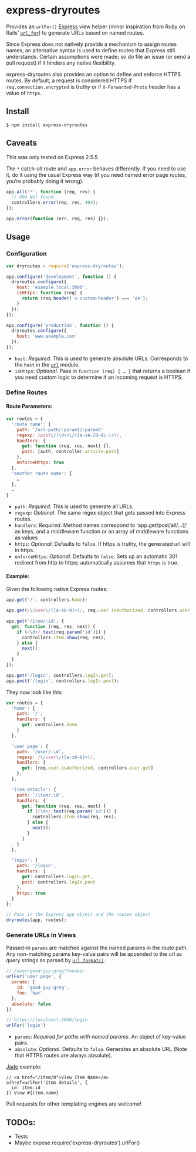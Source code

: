 # express-dryroutes

Provides an `urlFor()` [Express](https://github.com/visionmedia/express) view helper (minor inspiration from Ruby on Rails’ [`url_for`](http://api.rubyonrails.org/classes/ActionView/Helpers/UrlHelper.html#method-i-url_for)) to generate URLs based on named routes.

Since Express does not natively provide a mechanism to assign routes names, an alternative syntax is used to define routes that Express still understands. Certain assumptions were made; so do file an issue (or send a pull request) if it hinders any native flexibility.

express-dryroutes also provides an option to define and enforce HTTPS routes. By default, a request is considered HTTPS if `req.connection.encrypted` is truthy or if `X-Forwarded-Proto` header has a value of `https`.



## Install

`$ npm install express-dryroutes`



## Caveats

This was only tested on Express 2.5.5.

The `*` catch-all route and `app.error` behaves differently. If you need to use it, do it using the usual Express way (if you need named error page routes, you‘re probably doing it wrong). 

```js
app.all('*', function (req, res) {
  // 404 Not found
  controllers.error(req, res, 404);
});

app.error(function (err, req, res) {});
```


## Usage

### Configuration

```js
var dryroutes = require('express-dryroutes');

app.configure('development', function () {
  dryroutes.configure({
    host: 'example.local:3000',
    isHttps: function (req) {
      return (req.header('x-custom-header') === 'on');
    }
  });
});

app.configure('production', function () {
  dryroutes.configure({
    host: 'www.example.com'
  });
});
```

- `host`: _Required_. This is used to generate absolute URLs. Corresponds to the `host` in the [`url`](http://nodejs.org/docs/latest/api/url.html) module.
- `isHttps`: _Optional_. Pass in `function (req) { … }` that returns a boolean if you need custom logic to determine if an incoming request is HTTPS.


### Define Routes

#### Route Parameters:

```js
var routes = {
  'route name': {
    path: '/url-path/:param1/:param2' 
    regexp: /post\/(\d+)\/([a-zA-Z0-9\-]+)/,
    handlers: {
      get: function (req, res, next) {},
      post: [auth, controller.article.post]
    },
    enforceHttps: true
  },
  'another route name': {
    …
  },
  …
}
```

- `path`: _Required_. This is used to generate all URLs.
- `regexp`: _Optional_. The same regex object that gets passed into Express routes.
- `handlers`: _Required_. Method names correspond to 'app.get/post/all/…()' as keys, and a middleware function or an array of middleware functions as values
- `https`: _Optional_. Defaults to `false`. If https is truthy, the generated url will in https.
- `enforceHttps`: _Optional_. Defaults to `false`. Sets up an automatic 301 redirect from http to https; automatically assumes that `https` is true.


#### Example:

Given the following native Express routes:

```js
app.get('/', controllers.home);

app.get(/\/user\/([a-z0-9]+)/, req.user.isAuthorized, controllers.user.get);

app.get('/item/:id', {
  get: function (req, res, next) {
    if (/\d+/.test(req.param('id'))) {
      controllers.item.show(req, res);
    } else {
      next();
    }
  }
});

app.get('/login', controllers.logIn.get);
app.post('/login', controllers.logIn.post);
```

They now look like this:

```js
var routes = {
  'home': {
    path: '/',
    handlers: {
      get: controllers.home
    }
  },

  'user page': {
    path: '/user/:id',
    regexp: /\/user\/([a-z0-9]+)/,
    handlers: {
      get: [req.user.isAuthorized, controllers.user.get]
    },
  },

  'item details': {
    path: '/item/:id',
    handlers: {
      get: function (req, res, next) {
        if (/\d+/.test(req.param('id'))) {
          controllers.item.show(req, res);
        } else {
          next();
        }
      }
    }
  },

  'login': {
    path: '/login',
    handlers: {
      get: controllers.logIn.get,
      post: controllers.logIn.post
    },
    https: true
  }
};

// Pass in the Express app object and the routes object
dryroutes(app, routes);
```


### Generate URLs in Views

Passed-in `params` are matched against the named params in the route path. Any non-matching params key-value pairs will be appended to the url as query strings as parsed by [`url.format()`](http://nodejs.org/docs/latest/api/url.html#url.format).

```js
// /user/good-guy-greg?foo=bar
urlFor('user page', {
  params: {
    id: 'good-guy-greg',
    foo: 'bar'
  },
  absolute: false
})

// https://localhost:3000/login
urlFor('login')
```

- `params`: _Required for paths with named params_. An object of key-value pairs.
- `absolute`: _Optional_. Defaults to `false`. Generates an absolute URL (Note that HTTPS routes are always absolute).



[Jade](https://github.com/visionmedia/jade) example:

```jade
// <a href="/item/8">View Item Name</a>
a(href=urlFor('item details', {
  id: item.id
}) View #{item.name}
```

Pull requests for other templating engines are welcome!



## TODOs:
- Tests
- Maybe expose require('express-dryroutes').urlFor()
